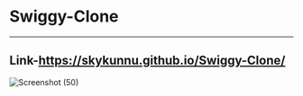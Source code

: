 # Swiggy-Clone
---------------------------------------------------------------------------------------------------------------------------------------------
Link-https://skykunnu.github.io/Swiggy-Clone/
---------------------------------------------------------------------------------------------------------------------------------------------
![Screenshot (50)](https://github.com/skykunnu/Swiggy-Clone/assets/73191595/ef0ba52c-3ca4-4ec3-a560-a5913b1a2f9)
